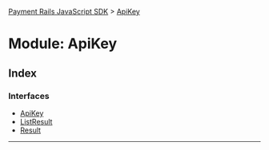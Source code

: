 [Payment Rails JavaScript SDK](../README.md) > [ApiKey](../modules/apikey.md)



# Module: ApiKey

## Index

### Interfaces

* [ApiKey](../interfaces/apikey.apikey-1.md)
* [ListResult](../interfaces/apikey.listresult.md)
* [Result](../interfaces/apikey.result.md)



---
